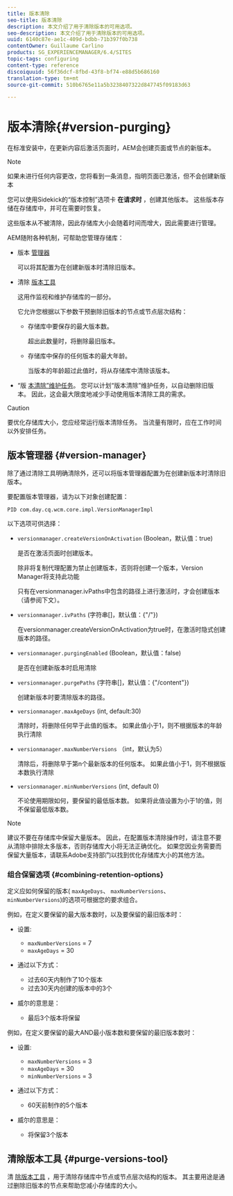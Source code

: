 ```yaml
---
title: 版本清除
seo-title: 版本清除
description: 本文介绍了用于清除版本的可用选项。
seo-description: 本文介绍了用于清除版本的可用选项。
uuid: 6140c87e-ae1c-409d-bdbb-71b397f0b738
contentOwner: Guillaume Carlino
products: SG_EXPERIENCEMANAGER/6.4/SITES
topic-tags: configuring
content-type: reference
discoiquuid: 56f36dcf-8fbd-43f8-bf74-e88d5b686160
translation-type: tm+mt
source-git-commit: 510b6765e11a5b3238407322d847745f09183d63

---
```



# 版本清除{#version-purging}

在标准安装中，在更新内容后激活页面时，AEM会创建页面或节点的新版本。

>[!NOTE]
>
>如果未进行任何内容更改，您将看到一条消息，指明页面已激活，但不会创建新版本

您可以使用Sidekick的“版本控制”选项卡 **在请求时** ，创建其他版本。 这些版本存储在存储库中，并可在需要时恢复。

这些版本从不被清除，因此存储库大小会随着时间而增大，因此需要进行管理。

AEM随附各种机制，可帮助您管理存储库：

* 版本 [管理器](#version-manager)

   可以将其配置为在创建新版本时清除旧版本。

* 清除 [版本工具](/help/sites-deploying/monitoring-and-maintaining.md#version-purging)

   这用作监视和维护存储库的一部分。

   它允许您根据以下参数干预删除旧版本的节点或节点层次结构：

   * 存储库中要保存的最大版本数。

      超出此数量时，将删除最旧版本。

   * 存储库中保存的任何版本的最大年龄。

      当版本的年龄超过此值时，将从存储库中清除该版本。

* “版 [本清除”维护任务](/help/sites-administering/operations-dashboard.md#automated-maintenance-tasks)。 您可以计划“版本清除”维护任务，以自动删除旧版本。 因此，这会最大限度地减少手动使用版本清除工具的需求。

>[!CAUTION]
>
>要优化存储库大小，您应经常运行版本清除任务。 当流量有限时，应在工作时间以外安排任务。

## 版本管理器 {#version-manager}

除了通过清除工具明确清除外，还可以将版本管理器配置为在创建新版本时清除旧版本。

要配置版本管理器，请为以下对象创建配置：

`PID com.day.cq.wcm.core.impl.VersionManagerImpl`

以下选项可供选择：

* `versionmanager.createVersionOnActivation` (Boolean，默认值：true)

   是否在激活页面时创建版本。

   除非将复制代理配置为禁止创建版本，否则将创建一个版本，Version Manager将支持此功能

   只有在versionmanager.ivPaths中包含的路径上进行激活时，才会创建版本（请参阅下文）。

* `versionmanager.ivPaths` (字符串[]，默认值：{&quot;/&quot;})

   在versionmanager.createVersionOnActivation为true时，在激活时隐式创建版本的路径。

* `versionmanager.purgingEnabled` (Boolean，默认值：false)

   是否在创建新版本时启用清除

* `versionmanager.purgePaths` (字符串[]，默认值：{&quot;/content&quot;})

   创建新版本时要清除版本的路径。

* `versionmanager.maxAgeDays` (int, default:30)

   清除时，将删除任何早于此值的版本。 如果此值小于1，则不根据版本的年龄执行清除

* `versionmanager.maxNumberVersions` （int，默认为5）

   清除后，将删除早于第n个最新版本的任何版本。 如果此值小于1，则不根据版本数执行清除

* `versionmanager.minNumberVersions` (int, default 0)

   不论使用期限如何，要保留的最低版本数。 如果将此值设置为小于1的值，则不保留最低版本数。

>[!NOTE]
>
>建议不要在存储库中保留大量版本。 因此，在配置版本清除操作时，请注意不要从清除中排除太多版本，否则存储库大小将无法正确优化。 如果您因业务需要而保留大量版本，请联系Adobe支持部门以找到优化存储库大小的其他方法。

### 组合保留选项 {#combining-retention-options}

定义应如何保留的版本( `maxAgeDays`、 `maxNumberVersions`、 `minNumberVersions`)的选项可根据您的要求组合。

例如，在定义要保留的最大版本数时，以及要保留的最旧版本时：

* 设置:

   * `maxNumberVersions` = 7
   * `maxAgeDays` = 30

* 通过以下方式：

   * 过去60天内制作了10个版本
   * 过去30天内创建的版本中的3个

* 威尔的意思是：

   * 最后3个版本将保留

例如，在定义要保留的最大AND最小版本数和要保留的最旧版本数时：

* 设置:

   * `maxNumberVersions` = 3
   * `maxAgeDays` = 30
   * `minNumberVersions` = 3

* 通过以下方式：

   * 60天前制作的5个版本

* 威尔的意思是：

   * 将保留3个版本

## 清除版本工具 {#purge-versions-tool}

清 [除版本工具](/help/sites-deploying/monitoring-and-maintaining.md#purgeversionstool) ，用于清除存储库中节点或节点层次结构的版本。 其主要用途是通过删除旧版本的节点来帮助您减小存储库的大小。
